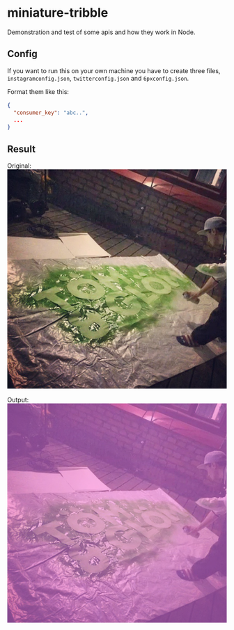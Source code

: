 # miniature-tribble

Demonstration and test of some apis and how they work in Node.

## Config

If you want to run this on your own machine you have to create three files, `instagramconfig.json`, `twitterconfig.json` and `6pxconfig.json`.

Format them like this:
```json
{
  "consumer_key": "abc..",
  ...
}
```

## Result

Original:
![original](./originals/870480482876627331_364714453.jpg)

Output:
![output](./outputs/870480482876627331_364714453.jpg)
